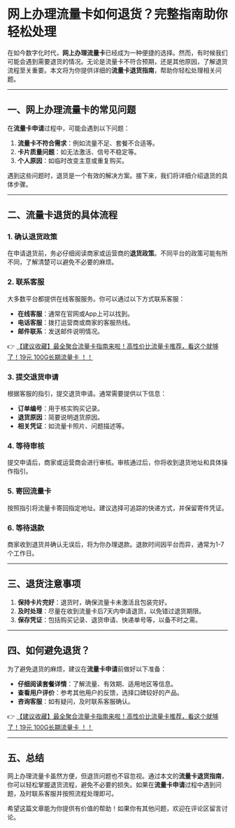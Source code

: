 # 网上办理流量卡如何退货？完整指南助你轻松处理

在如今数字化时代，**网上办理流量卡**已经成为一种便捷的选择。然而，有时候我们可能会遇到需要退货的情况。无论是流量卡不符合预期，还是其他原因，了解退货流程至关重要。本文将为你提供详细的**流量卡退货指南**，帮助你轻松处理相关问题。

---

## 一、网上办理流量卡的常见问题

在**流量卡申请**过程中，可能会遇到以下问题：

1. **流量卡不符合需求**：例如流量不足、套餐不合适等。
2. **卡片质量问题**：如无法激活、信号不稳定等。
3. **个人原因**：如临时改变主意或重复购买。

遇到这些问题时，退货是一个有效的解决方案。接下来，我们将详细介绍退货的具体步骤。

---

## 二、流量卡退货的具体流程

### 1. 确认退货政策
在申请退货前，务必仔细阅读商家或运营商的**退货政策**。不同平台的政策可能有所不同，了解清楚可以避免不必要的麻烦。

### 2. 联系客服
大多数平台都提供在线客服服务。你可以通过以下方式联系客服：
- **在线客服**：通常在官网或App上可以找到。
- **电话客服**：拨打运营商或商家的客服热线。
- **邮件联系**：发送邮件说明情况。

👉 [【建议收藏】最全聚合流量卡指南来啦！高性价比流量卡推荐，看这个就够了！19元 100G长期流量卡 ！！](https://bit.ly/Liuliangka)

### 3. 提交退货申请
根据客服的指引，提交退货申请。通常需要提供以下信息：
- **订单编号**：用于核实购买记录。
- **退货原因**：简要说明退货原因。
- **相关凭证**：如流量卡照片、问题描述等。

### 4. 等待审核
提交申请后，商家或运营商会进行审核。审核通过后，你将收到退货地址和具体操作指引。

### 5. 寄回流量卡
按照指引将流量卡寄回指定地址。建议选择可追踪的快递方式，并保留寄件凭证。

### 6. 等待退款
商家收到退货并确认无误后，将为你办理退款。退款时间因平台而异，通常为1-7个工作日。

---

## 三、退货注意事项

1. **保持卡片完好**：退货时，确保流量卡未激活且包装完好。
2. **及时处理**：尽量在收到流量卡后7天内申请退货，以免错过退货期限。
3. **保存凭证**：包括购买记录、退货申请、快递单号等，以备不时之需。

---

## 四、如何避免退货？

为了避免退货的麻烦，建议在**流量卡申请**前做好以下准备：
- **仔细阅读套餐详情**：了解流量、有效期、适用地区等信息。
- **查看用户评价**：参考其他用户的反馈，选择口碑较好的产品。
- **咨询客服**：如有疑问，及时联系客服确认。

👉 [【建议收藏】最全聚合流量卡指南来啦！高性价比流量卡推荐，看这个就够了！19元 100G长期流量卡 ！！](https://bit.ly/Liuliangka)

---

## 五、总结

网上办理流量卡虽然方便，但退货问题也不容忽视。通过本文的**流量卡退货指南**，你可以轻松掌握退货流程，避免不必要的损失。如果在**流量卡申请**过程中遇到问题，及时联系客服并按照流程处理即可。

希望这篇文章能为你提供有价值的帮助！如果你有其他问题，欢迎在评论区留言讨论。